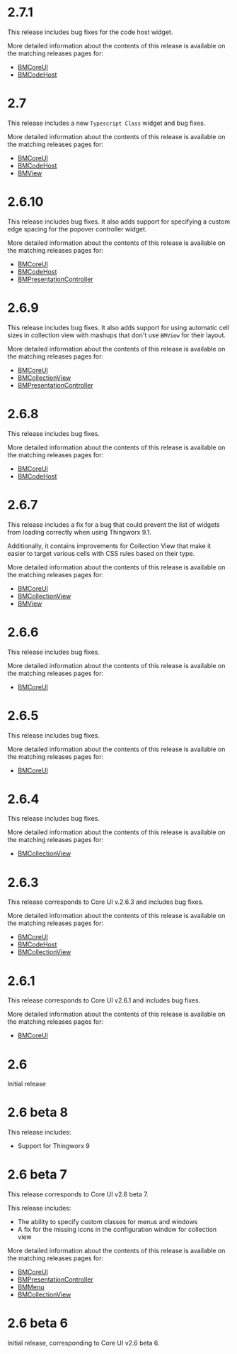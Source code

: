 # 2.7.1

This release includes bug fixes for the code host widget.

More detailed information about the contents of this release is available on the matching releases pages for:

 - [BMCoreUI](https://github.com/BogdanMihaiciuc/BMCoreUI/releases/tag/2.7.1)
 - [BMCodeHost](https://github.com/BogdanMihaiciuc/BMCoreHost/releases/tag/2.7.1)

# 2.7

This release includes a new `Typescript Class` widget and bug fixes.

More detailed information about the contents of this release is available on the matching releases pages for:

 - [BMCoreUI](https://github.com/BogdanMihaiciuc/BMCoreUI/releases/tag/2.7.0)
 - [BMCodeHost](https://github.com/BogdanMihaiciuc/BMCoreHost/releases/tag/2.7.0)
 - [BMView](https://github.com/BogdanMihaiciuc/BMView/releases/tag/2.7.0)

# 2.6.10

This release includes bug fixes. It also adds support for specifying a custom edge spacing for the popover controller widget.

More detailed information about the contents of this release is available on the matching releases pages for:

 - [BMCoreUI](https://github.com/BogdanMihaiciuc/BMCoreUI/releases/tag/2.6.10)
 - [BMCodeHost](https://github.com/BogdanMihaiciuc/BMCoreHost/releases/tag/2.6.10)
 - [BMPresentationController](https://github.com/BogdanMihaiciuc/BMPresentationController/releases/tag/2.6.10)

# 2.6.9

This release includes bug fixes. It also adds support for using automatic cell sizes in collection view with mashups that don't use `BMView` for their layout.

More detailed information about the contents of this release is available on the matching releases pages for:

 - [BMCoreUI](https://github.com/BogdanMihaiciuc/BMCoreUI/releases/tag/2.6.9)
 - [BMCollectionView](https://github.com/BogdanMihaiciuc/BMCollectionView/releases/tag/2.6.9)
 - [BMPresentationController](https://github.com/BogdanMihaiciuc/BMPresentationController/releases/tag/2.6.9)

# 2.6.8

This release includes bug fixes.

More detailed information about the contents of this release is available on the matching releases pages for:

 - [BMCoreUI](https://github.com/BogdanMihaiciuc/BMCoreUI/releases/tag/2.6.8)
 - [BMCodeHost](https://github.com/BogdanMihaiciuc/BMCodeHost/releases/tag/2.6.8)

# 2.6.7

This release includes a fix for a bug that could prevent the list of widgets from loading correctly when using Thingworx 9.1.

Additionally, it contains improvements for Collection View that make it easier to target various cells with CSS rules based on their type.

More detailed information about the contents of this release is available on the matching releases pages for:

 - [BMCoreUI](https://github.com/BogdanMihaiciuc/BMCoreUI/releases/tag/2.6.7)
 - [BMCollectionView](https://github.com/BogdanMihaiciuc/BMCollectionView/releases/tag/2.6.7)
 - [BMView](https://github.com/BogdanMihaiciuc/BMView/releases/tag/2.6.7)

# 2.6.6

This release includes bug fixes.

More detailed information about the contents of this release is available on the matching releases pages for:

 - [BMCoreUI](https://github.com/BogdanMihaiciuc/BMCoreUI/releases/tag/2.6.6)

# 2.6.5

This release includes bug fixes.

More detailed information about the contents of this release is available on the matching releases pages for:

 - [BMCoreUI](https://github.com/BogdanMihaiciuc/BMCollectionView/releases/tag/2.6.5)

# 2.6.4

This release includes bug fixes.

More detailed information about the contents of this release is available on the matching releases pages for:

 - [BMCollectionView](https://github.com/BogdanMihaiciuc/BMCollectionView/releases/tag/2.6.4)

# 2.6.3

This release corresponds to Core UI v.2.6.3 and includes bug fixes.

More detailed information about the contents of this release is available on the matching releases pages for:

 - [BMCoreUI](https://github.com/BogdanMihaiciuc/BMCoreUI/releases/tag/2.6.3)
 - [BMCodeHost](https://github.com/BogdanMihaiciuc/BMMenu/releases/tag/2.6.3)
 - [BMCollectionView](https://github.com/BogdanMihaiciuc/BMCollectionView/releases/tag/2.6.3)

# 2.6.1

This release corresponds to Core UI v2.6.1 and includes bug fixes.

More detailed information about the contents of this release is available on the matching releases pages for:

 - [BMCoreUI](https://github.com/BogdanMihaiciuc/BMCoreUI/releases/tag/2.6.1)

# 2.6

Initial release

# 2.6 beta 8

This release includes:
 - Support for Thingworx 9

# 2.6 beta 7

This release corresponds to Core UI v2.6 beta 7.

This release includes:
 - The ability to specify custom classes for menus and windows
 - A fix for the missing icons in the configuration window for collection view

More detailed information about the contents of this release is available on the matching releases pages for:

 - [BMCoreUI](https://github.com/BogdanMihaiciuc/BMCoreUI/releases/tag/2.6.0-beta.7)
 - [BMPresentationController](https://github.com/BogdanMihaiciuc/BMPresentationController/releases/tag/2.6.0-beta.7)
 - [BMMenu](https://github.com/BogdanMihaiciuc/BMMenu/releases/tag/2.6.0-beta.7)
 - [BMCollectionView](https://github.com/BogdanMihaiciuc/BMCollectionView/releases/tag/2.6.0-beta.7)

# 2.6 beta 6

Initial release, corresponding to Core UI v2.6 beta 6.